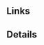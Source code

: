 <!--
Thank you for submitting a Pull Request. When your code is ready to review, please 
assign @newrelic/go-reviewers as a reviewer of your pull request.

This code is leveraged to monitor critical services. Please consider the following:
* Tests are required.
* Performance matters.
* Features that are specific to just your app are unlikely to make it in.
* Where applicable, a CHANGELOG entry has been included.
* For new integration packages, follow the [Writing a New Integration
  Package](https://github.com/newrelic/go-agent/wiki/Writing-a-New-Integration-Package)
  checklist.

-->

## Links

<!--
Any relevant links that will help reviewers.
-->

## Details

<!--
In-depth description of changes, other technical notes, etc.
-->
